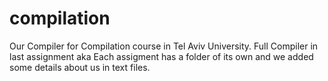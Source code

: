 # compilation

Our Compiler for Compilation course in Tel Aviv University.
Full Compiler in last assignment aka 
Each assigment has a folder of its own and we added some details about us in text files.
